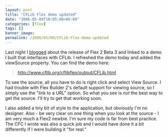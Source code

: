 ```yaml
---
layout: post
title: "CFLib Flex demo updated"
date: "2006-05-09T10:05:00+06:00"
categories: [flex]
tags: []
banner_image: 
permalink: /2006/05/09/CFLib-Flex-demo-updated
---
```


Last night I <a href="http://ray.camdenfamily.com/index.cfm/2006/5/8/Flex-2-Beta-3-Released">blogged</a> about the release of Flex 2 Beta 3 and linked to a demo I built that interfaces with CFLib. I refreshed the demo today and added the viewSource property. You can find the demo here:

<blockquote>
<a href="http://www.cflib.org/cflibflex/output/CFLib.html">http://www.cflib.org/cflibflex/output/CFLib.html</a>
</blockquote>

To see the source, all you have to do is right click and select View Source. I had trouble with Flex Builder 2's default support for viewing source, so I simply use the "link to a URL" option. So what you see is <i>not</i> the best way to get the source. I'll try to get that working soon. 

I also added a tiny bit of style to the application, but obviously I'm no designer. Also - be very clear on one thing when you look at the source - I am very much a Flex2 newbie. I'm sure my code is far from best practice. The CFC I wrote was also a quick job and I would have done it a bit differently if I were building it "for real."